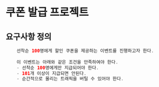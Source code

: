 # 쿠폰 발급 프로젝트

## 요구사항 정의
```java
    선착순 100명에게 할인 쿠폰을 제공하는 이벤트를 진행하고자 한다.
    
    이 이벤트는 아래와 같은 조건을 만족하여야 한다.
    - 선착순 100명에게만 지급되어야 한다.
    - 101개 이상이 지급되면 안된다.
    - 순간적으로 몰리는 트래픽을 버틸 수 있어야 한다.
```
